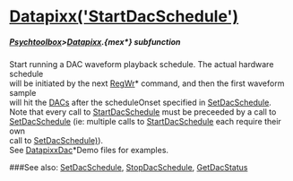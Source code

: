 # [Datapixx('StartDacSchedule')](Datapixx-StartDacSchedule) 
##### [Psychtoolbox](Pyschtoolbox)>[Datapixx](Datapixx).{mex*} subfunction


Start running a DAC waveform playback schedule. The actual hardware schedule  
will be initiated by the next [RegWr](RegWr)\* command, and then the first waveform sample  
will hit the [DACs](DACs) after the scheduleOnset specified in [SetDacSchedule](SetDacSchedule).  
Note that every call to [StartDacSchedule](StartDacSchedule) must be preceeded by a call to  
[SetDacSchedule](SetDacSchedule) (ie: multiple calls to [StartDacSchedule](StartDacSchedule) each require their own  
call to [SetDacSchedule)](SetDacSchedule)).  
See [DatapixxDac](DatapixxDac)\*Demo files for examples.  
  


###See also:
[SetDacSchedule](Datapixx-SetDacSchedule), [StopDacSchedule](Datapixx-StopDacSchedule), [GetDacStatus](Datapixx-GetDacStatus)
